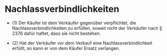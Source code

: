 # Nachlassverbindlichkeiten

- (1) Der Käufer ist dem Verkäufer gegenüber verpflichtet, die Nachlassverbindlichkeiten zu erfüllen, soweit nicht der Verkäufer nach § 2376 dafür haftet, dass sie nicht bestehen.

- (2) Hat der Verkäufer vor dem Verkauf eine Nachlassverbindlichkeit erfüllt, so kann er von dem Käufer Ersatz verlangen.

